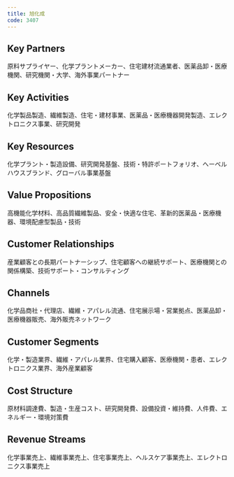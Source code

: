 ```yaml
---
title: 旭化成
code: 3407
---
```


## Key Partners
原料サプライヤー、化学プラントメーカー、住宅建材流通業者、医薬品卸・医療機関、研究機関・大学、海外事業パートナー

## Key Activities
化学製品製造、繊維製造、住宅・建材事業、医薬品・医療機器開発製造、エレクトロニクス事業、研究開発

## Key Resources
化学プラント・製造設備、研究開発基盤、技術・特許ポートフォリオ、へーベルハウスブランド、グローバル事業基盤

## Value Propositions
高機能化学材料、高品質繊維製品、安全・快適な住宅、革新的医薬品・医療機器、環境配慮型製品・技術

## Customer Relationships
産業顧客との長期パートナーシップ、住宅顧客への継続サポート、医療機関との関係構築、技術サポート・コンサルティング

## Channels
化学品商社・代理店、繊維・アパレル流通、住宅展示場・営業拠点、医薬品卸・医療機器販売、海外販売ネットワーク

## Customer Segments
化学・製造業界、繊維・アパレル業界、住宅購入顧客、医療機関・患者、エレクトロニクス業界、海外産業顧客

## Cost Structure
原材料調達費、製造・生産コスト、研究開発費、設備投資・維持費、人件費、エネルギー・環境対策費

## Revenue Streams
化学事業売上、繊維事業売上、住宅事業売上、ヘルスケア事業売上、エレクトロニクス事業売上